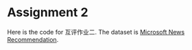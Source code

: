 # Assignment 2
Here is the code for 互评作业二. The dataset is [Microsoft News Recommendation](https://learn.microsoft.com/azure/open-datasets/dataset-microsoft-news?tabs=azureml-opendatasets). 
